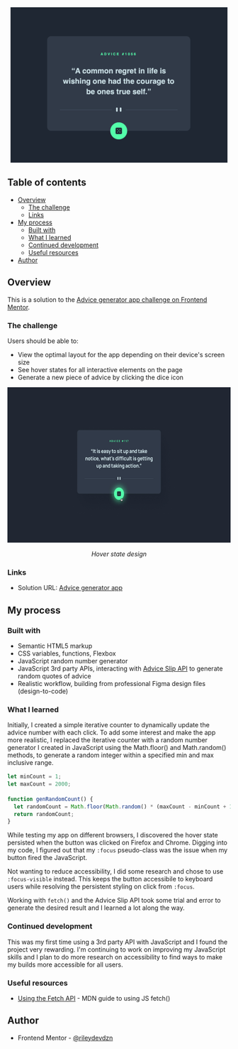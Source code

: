<div align="center">
  <img 
    src="./advice-gen-api.png"
    alt="Random advice generator app. Advice #1056: A commmon regret in life is wishing one had the courage to be one's true self."
    height="350px">
</div>

## Table of contents

- [Overview](#overview)
  - [The challenge](#the-challenge)
  - [Links](#links)
- [My process](#my-process)
  - [Built with](#built-with)
  - [What I learned](#what-i-learned)
  - [Continued development](#continued-development)
  - [Useful resources](#useful-resources)
- [Author](#author)

## Overview

This is a solution to the [Advice generator app challenge on Frontend Mentor](https://www.frontendmentor.io/challenges/advice-generator-app-QdUG-13db).

### The challenge

Users should be able to:

- View the optimal layout for the app depending on their device's screen size
- See hover states for all interactive elements on the page
- Generate a new piece of advice by clicking the dice icon

<div align="center">
  <img
    src="./active-states.jpg"
    alt=""
    height="350px">
  <p><em>Hover state design</em></p>
</div>

### Links

- Solution URL: [Advice generator app]()

## My process

### Built with

- Semantic HTML5 markup
- CSS variables, functions, Flexbox
- JavaScript random number generator
- JavaScript 3rd party APIs, interacting with [Advice Slip API](https://api.adviceslip.com/) to generate random quotes of advice
- Realistic workflow, building from professional Figma design files (design-to-code) 

### What I learned

Initially, I created a simple iterative counter to dynamically update the advice number with each click. To add some interest and make the app more realistic, I replaced the iterative counter with a random number generator I created in JavaScript using the Math.floor() and Math.random() methods, to generate a random integer within a specified min and max inclusive range.
```js
let minCount = 1;
let maxCount = 2000;

function genRandomCount() {
  let randomCount = Math.floor(Math.random() * (maxCount - minCount + 1)) + minCount;
  return randomCount;
}
``` 

While testing my app on different browsers, I discovered the hover state persisted when the button was clicked on Firefox and Chrome. Digging into my code, I figured out that my `:focus` pseudo-class was the issue when my button fired the JavaScript. 

Not wanting to reduce accessibility, I did some research and chose to use `:focus-visible` instead. This keeps the button accessibile to keyboard users while resolving the persistent styling on click from `:focus`.

Working with `fetch()` and the Advice Slip API took some trial and error to generate the desired result and I learned a lot along the way.

### Continued development

This was my first time using a 3rd party API with JavaScript and I found the project very rewarding. I'm continuing to work on improving my JavaScript skills and I plan to do more research on accessibility to find ways to make my builds more accessible for all users. 

### Useful resources

- [Using the Fetch API](https://developer.mozilla.org/en-US/docs/Web/API/Fetch_API/Using_Fetch) - MDN guide to using JS fetch()

## Author

- Frontend Mentor - [@rileydevdzn](https://www.frontendmentor.io/profile/rileydevdzn)
